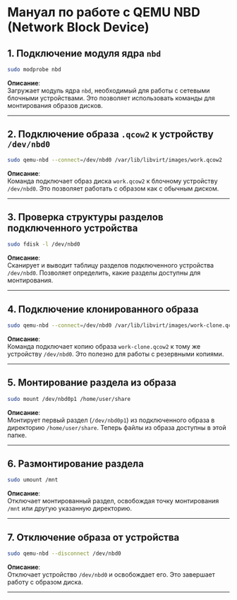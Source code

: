 # Мануал по работе с QEMU NBD (Network Block Device)

## 1. Подключение модуля ядра `nbd`
```bash
sudo modprobe nbd
```
**Описание**:  
Загружает модуль ядра `nbd`, необходимый для работы с сетевыми блочными устройствами. Это позволяет использовать команды для монтирования образов дисков.

---

## 2. Подключение образа `.qcow2` к устройству `/dev/nbd0`
```bash
sudo qemu-nbd --connect=/dev/nbd0 /var/lib/libvirt/images/work.qcow2
```
**Описание**:  
Команда подключает образ диска `work.qcow2` к блочному устройству `/dev/nbd0`. Это позволяет работать с образом как с обычным диском.

---

## 3. Проверка структуры разделов подключенного устройства
```bash
sudo fdisk -l /dev/nbd0
```
**Описание**:  
Сканирует и выводит таблицу разделов подключенного устройства `/dev/nbd0`. Позволяет определить, какие разделы доступны для монтирования.

---

## 4. Подключение клонированного образа
```bash
sudo qemu-nbd --connect=/dev/nbd0 /var/lib/libvirt/images/work-clone.qcow2
```
**Описание**:  
Команда подключает копию образа `work-clone.qcow2` к тому же устройству `/dev/nbd0`. Это полезно для работы с резервными копиями.

---

## 5. Монтирование раздела из образа
```bash
sudo mount /dev/nbd0p1 /home/user/share
```
**Описание**:  
Монтирует первый раздел (`/dev/nbd0p1`) из подключенного образа в директорию `/home/user/share`. Теперь файлы из образа доступны в этой папке.

---

## 6. Размонтирование раздела
```bash
sudo umount /mnt
```
**Описание**:  
Отключает монтированный раздел, освобождая точку монтирования `/mnt` или другую указанную директорию.

---

## 7. Отключение образа от устройства
```bash
sudo qemu-nbd --disconnect /dev/nbd0
```
**Описание**:  
Отключает устройство `/dev/nbd0` и освобождает его. Это завершает работу с образом диска.

---
